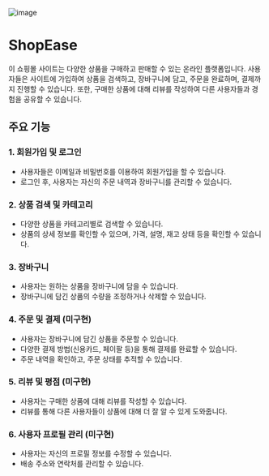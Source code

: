 ![image](https://github.com/ss35789/ShopEase-FR/assets/55543713/98f1f193-85f1-4d18-bac5-4c3913a52407)


# ShopEase 

이 쇼핑몰 사이트는 다양한 상품을 구매하고 판매할 수 있는 온라인 플랫폼입니다. 사용자들은 사이트에 가입하여 상품을 검색하고, 장바구니에 담고, 주문을 완료하며, 결제까지 진행할 수 있습니다. 또한, 구매한 상품에 대해 리뷰를 작성하여 다른 사용자들과 경험을 공유할 수 있습니다. 

## 주요 기능

### 1. 회원가입 및 로그인
- 사용자들은 이메일과 비밀번호를 이용하여 회원가입을 할 수 있습니다.
- 로그인 후, 사용자는 자신의 주문 내역과 장바구니를 관리할 수 있습니다.

### 2. 상품 검색 및 카테고리
- 다양한 상품을 카테고리별로 검색할 수 있습니다.
- 상품의 상세 정보를 확인할 수 있으며, 가격, 설명, 재고 상태 등을 확인할 수 있습니다.

### 3. 장바구니
- 사용자는 원하는 상품을 장바구니에 담을 수 있습니다.
- 장바구니에 담긴 상품의 수량을 조정하거나 삭제할 수 있습니다.

### 4. 주문 및 결제 (미구현)
- 사용자는 장바구니에 담긴 상품을 주문할 수 있습니다.
- 다양한 결제 방법(신용카드, 페이팔 등)을 통해 결제를 완료할 수 있습니다.
- 주문 내역을 확인하고, 주문 상태를 추적할 수 있습니다.

### 5. 리뷰 및 평점 (미구현)
- 사용자는 구매한 상품에 대해 리뷰를 작성할 수 있습니다.
- 리뷰를 통해 다른 사용자들이 상품에 대해 더 잘 알 수 있게 도와줍니다.

### 6. 사용자 프로필 관리 (미구현)
- 사용자는 자신의 프로필 정보를 수정할 수 있습니다.
- 배송 주소와 연락처를 관리할 수 있습니다.
